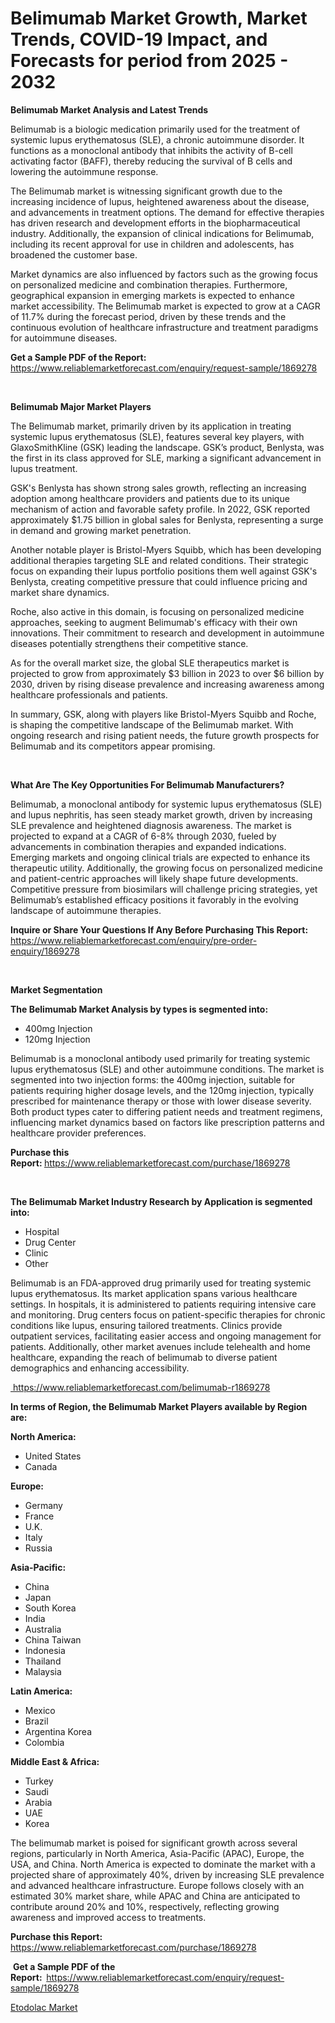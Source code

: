 <p><h1>Belimumab Market Growth, Market Trends, COVID-19 Impact, and Forecasts for period from 2025 - 2032</h1></p><p><strong>Belimumab Market Analysis and Latest Trends</strong></p>
<p><p>Belimumab is a biologic medication primarily used for the treatment of systemic lupus erythematosus (SLE), a chronic autoimmune disorder. It functions as a monoclonal antibody that inhibits the activity of B-cell activating factor (BAFF), thereby reducing the survival of B cells and lowering the autoimmune response.</p><p>The Belimumab market is witnessing significant growth due to the increasing incidence of lupus, heightened awareness about the disease, and advancements in treatment options. The demand for effective therapies has driven research and development efforts in the biopharmaceutical industry. Additionally, the expansion of clinical indications for Belimumab, including its recent approval for use in children and adolescents, has broadened the customer base. </p><p>Market dynamics are also influenced by factors such as the growing focus on personalized medicine and combination therapies. Furthermore, geographical expansion in emerging markets is expected to enhance market accessibility. The Belimumab market is expected to grow at a CAGR of 11.7% during the forecast period, driven by these trends and the continuous evolution of healthcare infrastructure and treatment paradigms for autoimmune diseases.</p></p>
<p><strong>Get a Sample PDF of the Report:&nbsp;</strong> <a href="https://www.reliablemarketforecast.com/enquiry/request-sample/1869278?utm_campaign=3370&utm_medium=2&utm_source=Github&utm_content=ia&utm_term=08032025&utm_id=belimumab">https://www.reliablemarketforecast.com/enquiry/request-sample/1869278</a></p>
<p>&nbsp;</p>
<p><strong>Belimumab Major Market Players</strong></p>
<p><p>The Belimumab market, primarily driven by its application in treating systemic lupus erythematosus (SLE), features several key players, with GlaxoSmithKline (GSK) leading the landscape. GSK’s product, Benlysta, was the first in its class approved for SLE, marking a significant advancement in lupus treatment. </p><p>GSK's Benlysta has shown strong sales growth, reflecting an increasing adoption among healthcare providers and patients due to its unique mechanism of action and favorable safety profile. In 2022, GSK reported approximately $1.75 billion in global sales for Benlysta, representing a surge in demand and growing market penetration.</p><p>Another notable player is Bristol-Myers Squibb, which has been developing additional therapies targeting SLE and related conditions. Their strategic focus on expanding their lupus portfolio positions them well against GSK's Benlysta, creating competitive pressure that could influence pricing and market share dynamics.</p><p>Roche, also active in this domain, is focusing on personalized medicine approaches, seeking to augment Belimumab's efficacy with their own innovations. Their commitment to research and development in autoimmune diseases potentially strengthens their competitive stance.</p><p>As for the overall market size, the global SLE therapeutics market is projected to grow from approximately $3 billion in 2023 to over $6 billion by 2030, driven by rising disease prevalence and increasing awareness among healthcare professionals and patients. </p><p>In summary, GSK, along with players like Bristol-Myers Squibb and Roche, is shaping the competitive landscape of the Belimumab market. With ongoing research and rising patient needs, the future growth prospects for Belimumab and its competitors appear promising.</p></p>
<p>&nbsp;</p>
<p><strong>What Are The Key Opportunities For Belimumab Manufacturers?</strong></p>
<p><p>Belimumab, a monoclonal antibody for systemic lupus erythematosus (SLE) and lupus nephritis, has seen steady market growth, driven by increasing SLE prevalence and heightened diagnosis awareness. The market is projected to expand at a CAGR of 6-8% through 2030, fueled by advancements in combination therapies and expanded indications. Emerging markets and ongoing clinical trials are expected to enhance its therapeutic utility. Additionally, the growing focus on personalized medicine and patient-centric approaches will likely shape future developments. Competitive pressure from biosimilars will challenge pricing strategies, yet Belimumab’s established efficacy positions it favorably in the evolving landscape of autoimmune therapies.</p></p>
<p><strong>Inquire or Share Your Questions If Any Before Purchasing This Report:</strong> <a href="https://www.reliablemarketforecast.com/enquiry/pre-order-enquiry/1869278?utm_campaign=3370&utm_medium=2&utm_source=Github&utm_content=ia&utm_term=08032025&utm_id=belimumab">https://www.reliablemarketforecast.com/enquiry/pre-order-enquiry/1869278</a></p>
<p>&nbsp;</p>
<p><strong>Market Segmentation</strong></p>
<p><strong>The Belimumab Market Analysis by types is segmented into:</strong></p>
<p><ul><li>400mg Injection</li><li>120mg Injection</li></ul></p>
<p><p>Belimumab is a monoclonal antibody used primarily for treating systemic lupus erythematosus (SLE) and other autoimmune conditions. The market is segmented into two injection forms: the 400mg injection, suitable for patients requiring higher dosage levels, and the 120mg injection, typically prescribed for maintenance therapy or those with lower disease severity. Both product types cater to differing patient needs and treatment regimens, influencing market dynamics based on factors like prescription patterns and healthcare provider preferences.</p></p>
<p><strong>Purchase this Report:&nbsp;</strong><a href="https://www.reliablemarketforecast.com/purchase/1869278?utm_campaign=3370&utm_medium=2&utm_source=Github&utm_content=ia&utm_term=08032025&utm_id=belimumab">https://www.reliablemarketforecast.com/purchase/1869278</a></p>
<p>&nbsp;</p>
<p><strong>The Belimumab Market Industry Research by Application is segmented into:</strong></p>
<p><ul><li>Hospital</li><li>Drug Center</li><li>Clinic</li><li>Other</li></ul></p>
<p><p>Belimumab is an FDA-approved drug primarily used for treating systemic lupus erythematosus. Its market application spans various healthcare settings. In hospitals, it is administered to patients requiring intensive care and monitoring. Drug centers focus on patient-specific therapies for chronic conditions like lupus, ensuring tailored treatments. Clinics provide outpatient services, facilitating easier access and ongoing management for patients. Additionally, other market avenues include telehealth and home healthcare, expanding the reach of belimumab to diverse patient demographics and enhancing accessibility.</p></p>
<p><a href="https://www.reliablemarketforecast.com/belimumab-r1869278?utm_campaign=3370&utm_medium=2&utm_source=Github&utm_content=ia&utm_term=08032025&utm_id=belimumab">&nbsp;https://www.reliablemarketforecast.com/belimumab-r1869278</a></p>
<p><strong>In terms of Region, the Belimumab Market Players available by Region are:</strong></p>
<p>
    <p> <strong> North America: </strong>
        <ul>
            <li>United States</li>
            <li>Canada</li>
        </ul>
        </p> 
    <p> <strong> Europe: </strong>
        <ul>
            <li>Germany</li>
            <li>France</li>
            <li>U.K.</li>
            <li>Italy</li>
            <li>Russia</li>
        </ul>
        </p> 
    <p> <strong> Asia-Pacific: </strong>
        <ul>
            <li>China</li>
            <li>Japan</li>
            <li>South Korea</li>
            <li>India</li>
            <li>Australia</li>
            <li>China Taiwan</li>
            <li>Indonesia</li>
            <li>Thailand</li>
            <li>Malaysia</li>
        </ul>
        </p> 
    <p> <strong> Latin America: </strong>
        <ul>
            <li>Mexico</li>
            <li>Brazil</li>
            <li>Argentina Korea</li>
            <li>Colombia</li>
        </ul>
        </p> 
    <p> <strong> Middle East & Africa: </strong>
        <ul>
            <li>Turkey</li>
            <li>Saudi</li>
            <li>Arabia</li>
            <li>UAE</li>
            <li>Korea</li>
        </ul>
    </p>
    </p>
<p><p>The belimumab market is poised for significant growth across several regions, particularly in North America, Asia-Pacific (APAC), Europe, the USA, and China. North America is expected to dominate the market with a projected share of approximately 40%, driven by increasing SLE prevalence and advanced healthcare infrastructure. Europe follows closely with an estimated 30% market share, while APAC and China are anticipated to contribute around 20% and 10%, respectively, reflecting growing awareness and improved access to treatments.</p></p>
<p><strong>Purchase this Report: </strong><a href="https://www.reliablemarketforecast.com/purchase/1869278?utm_campaign=3370&utm_medium=2&utm_source=Github&utm_content=ia&utm_term=08032025&utm_id=belimumab">https://www.reliablemarketforecast.com/purchase/1869278</a></p>
<p>&nbsp;<strong>Get a Sample PDF of the Report:&nbsp;&nbsp;</strong><a href="https://www.reliablemarketforecast.com/enquiry/request-sample/1869278?utm_campaign=3370&utm_medium=2&utm_source=Github&utm_content=ia&utm_term=08032025&utm_id=belimumab">https://www.reliablemarketforecast.com/enquiry/request-sample/1869278</a></p>
<p><strong></strong></p>
<p><p><a href="https://github.com/zoccohaniech/Market-Research-Report-List-1/blob/main/etodolac-market.md?utm_campaign=3370&utm_medium=2&utm_source=Github&utm_content=ia&utm_term=08032025&utm_id=belimumab">Etodolac Market</a></p></p>